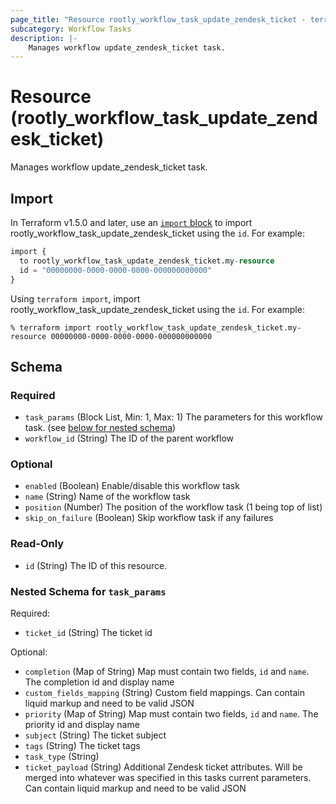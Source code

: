 ```yaml
---
page_title: "Resource rootly_workflow_task_update_zendesk_ticket - terraform-provider-rootly"
subcategory: Workflow Tasks
description: |-
    Manages workflow update_zendesk_ticket task.
---
```


# Resource (rootly_workflow_task_update_zendesk_ticket)

Manages workflow update_zendesk_ticket task.



## Import

In Terraform v1.5.0 and later, use an [`import` block](https://developer.hashicorp.com/terraform/language/import) to import rootly_workflow_task_update_zendesk_ticket using the `id`. For example:

```terraform
import {
  to rootly_workflow_task_update_zendesk_ticket.my-resource
  id = "00000000-0000-0000-0000-000000000000"
}
```

Using `terraform import`, import rootly_workflow_task_update_zendesk_ticket using the `id`. For example:

```console
% terraform import rootly_workflow_task_update_zendesk_ticket.my-resource 00000000-0000-0000-0000-000000000000
```

<!-- schema generated by tfplugindocs -->
## Schema

### Required

- `task_params` (Block List, Min: 1, Max: 1) The parameters for this workflow task. (see [below for nested schema](#nestedblock--task_params))
- `workflow_id` (String) The ID of the parent workflow

### Optional

- `enabled` (Boolean) Enable/disable this workflow task
- `name` (String) Name of the workflow task
- `position` (Number) The position of the workflow task (1 being top of list)
- `skip_on_failure` (Boolean) Skip workflow task if any failures

### Read-Only

- `id` (String) The ID of this resource.

<a id="nestedblock--task_params"></a>
### Nested Schema for `task_params`

Required:

- `ticket_id` (String) The ticket id

Optional:

- `completion` (Map of String) Map must contain two fields, `id` and `name`. The completion id and display name
- `custom_fields_mapping` (String) Custom field mappings. Can contain liquid markup and need to be valid JSON
- `priority` (Map of String) Map must contain two fields, `id` and `name`. The priority id and display name
- `subject` (String) The ticket subject
- `tags` (String) The ticket tags
- `task_type` (String)
- `ticket_payload` (String) Additional Zendesk ticket attributes. Will be merged into whatever was specified in this tasks current parameters. Can contain liquid markup and need to be valid JSON
